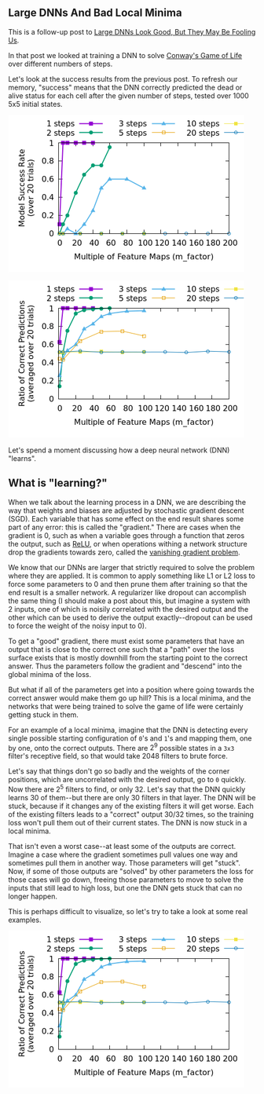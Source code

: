 Large DNNs And Bad Local Minima
-------------------------------

This is a follow-up post to [Large DNNs Look Good, But They May Be Fooling Us](20230828-LargeDNNsLookGood--TheyMayBeFoolingUs.html).

In that post we looked at training a DNN to solve [Conway's Game of Life](https://en.wikipedia.org/wiki/Conway%27s_Game_of_Life) over different numbers of steps.

Let's look at the success results from the previous post. To refresh our memory, "success" means
that the DNN correctly predicted the dead or alive status for each cell after the given number of
steps, tested over 1000 5x5 initial states.

![Figure 1. Likelihood of complete model success over 1000 tests after training to predict more steps steps in the Game of Life. Success drops with increased steps.](figures/1_depth_gol_results_line.png)

![Figure 2. The success rates for individual tiles over all of the 20 trained models. A success rate of 0.5 is what we expect if the network is just "guessing".](figures/1_depth_gol_results_line_avg.png)

Let's spend a moment discussing how a deep neural network (DNN) "learns".

## What is "learning?"

When we talk about the learning process in a DNN, we are describing the way that weights and biases
are adjusted by stochastic gradient descent (SGD). Each variable that has some effect on the end
result shares some part of any error: this is called the "gradient." There are cases when the
gradient is 0, such as when a variable goes through a function that zeros the output, such as [ReLU](https://pytorch.org/docs/stable/generated/torch.nn.ReLU.html),
or when operations withing a network structure drop the gradients towards zero, called the [vanishing
gradient problem](https://en.wikipedia.org/wiki/Vanishing_gradient_problem).

We know that our DNNs are larger that strictly required to solve the problem where they are applied.
It is common to apply something like L1 or L2 loss to force some parameters to 0 and then prune them
after training so that the end result is a smaller network. A regularizer like dropout can
accomplish the same thing (I should make a post about this, but imagine a system with 2 inputs, one
of which is noisily correlated with the desired output and the other which can be used to derive the
output exactly--dropout can be used to force the weight of the noisy input to 0).

To get a "good" gradient, there must exist some parameters that have an output that is close to the
correct one such that a "path" over the loss surface exists that is mostly downhill from the
starting point to the correct answer. Thus the parameters follow the gradient and "descend" into the
global minima of the loss.

But what if all of the parameters get into a position where going towards the correct answer
would make them go up hill? This is a local minima, and the networks that were being trained to
solve the game of life were certainly getting stuck in them.

For an example of a local minima, imagine that the DNN is detecting every single possible starting
configuration of `0`'s and `1`'s and mapping them, one by one, onto the correct outputs. There are
$2^9$ possible states in a `3x3` filter's receptive field, so that would take 2048 filters to brute
force.

Let's say that things don't go so badly and the weights of the corner positions, which are
uncorrelated with the desired output, go to `0` quickly. Now there are $2^5$ filters to find, or
only 32. Let's say that the DNN quickly learns 30 of them--but there are only 30 filters in that
layer. The DNN will be stuck, because if it changes any of the existing filters it will get worse.
Each of the existing filters leads to a "correct" output $30/32$ times, so the training loss won't
pull them out of their current states. The DNN is now stuck in a local minima.

That isn't even a worst case--at least some of the outputs are correct. Imagine a case where the
gradient sometimes pull values one way and sometimes pull them in another way. Those parameters will
get "stuck". Now, if some of those outputs are "solved" by other parameters the loss for those cases
will go down, freeing those parameters to move to solve the inputs that still lead to high loss, but
one the DNN gets stuck that can no longer happen.

This is perhaps difficult to visualize, so let's try to take a look at some real examples.

![Figure 3. The change in loss over a "walk" from the local minima of several trained models to the
global minima.](figures/1_depth_gol_results_line_avg.png)

<!-- Summarize previous results -- larger networks seem to get better, but are very inefficient -->

<!-- talk about minima, global and local -->

<!-- itroduce the idea of a walk -->

<!-- plot some walks -->

<!-- try to initialize the middle of the network to the correct state, see what happens -->

<!-- probably need to present results for 10 or 20 steps. May need to add those to previous post too -->
